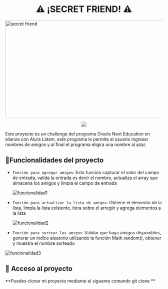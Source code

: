   <h1 align="center">⚠ ¡SECRET FRIEND! ⚠</h1>
  
  <img width="948" height="309" alt="secret friend" src="https://github.com/user-attachments/assets/2ca0cfed-1b15-48a2-bcdc-ebd35e58806c" />
  
  <p align="center">
  <img src="https://img.shields.io/badge/STATUS-TERMINADO%20-red">
  </p>

  Este proyecto es un challenge del programa Oracle Next Education en alianza con Alura Latam, este programa le permite al usuario ingresar nombres de amigos y al final el programa eligira una nombre al azar.

  ## :hammer:Funcionalidades del proyecto
  
- `Función para agregar amigos`: Esta función capturar el valor del campo de entrada, valida la entrada es decir el nombre, actualiza el array que almacena los amigos y limpia el campo de entrada
  
  ![funcionalidad1](https://github.com/user-attachments/assets/1743bc0d-9355-49fe-a6bd-1d62b57c0dfd)

- `Función para actualizar la lista de amigos`: Obtiene el elemento de la lista, limpia la lista existente, itera sobre el arreglo y agrega elementos a la lista

  ![funcionalidad2](https://github.com/user-attachments/assets/c9c22794-66fd-48e3-89ab-dd86affcb366)

- `Función para sortear los amigos`: Validar que haya amigos disponibles, generar un índice aleatorio utilizando la función Math.random(), obtener y muestra el nombre sorteado

![funcionalidad3](https://github.com/user-attachments/assets/4be2a837-33b8-43bd-95a9-7dd8de2497d2)

## 📁 Acceso al proyecto
**Puedes clonar mi proyecto mediante el siguente comando git clone **
